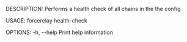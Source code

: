 DESCRIPTION:
Performs a health check of all chains in the the config

USAGE:
    forcerelay health-check

OPTIONS:
    -h, --help    Print help information
